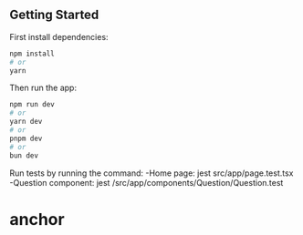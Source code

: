 ## Getting Started

First install dependencies:
```bash
npm install
# or
yarn
````

Then run the app: 
```bash
npm run dev
# or
yarn dev
# or
pnpm dev
# or
bun dev
```

Run tests by running the command:
-Home page:
    jest src/app/page.test.tsx
-Question component:
    jest /src/app/components/Question/Question.test
# anchor
